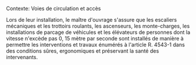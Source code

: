 Contexte: Voies de circulation et accès

Lors de leur installation, le maître d'ouvrage s'assure que les escaliers mécaniques et les trottoirs roulants, les ascenseurs, les monte-charges, les installations de parcage de véhicules et les élévateurs de personnes dont la vitesse n'excède pas 0, 15 mètre par seconde sont installés de manière à permettre les interventions et travaux énumérés à l'article R. 4543-1 dans des conditions sûres, ergonomiques et préservant la santé des intervenants.
